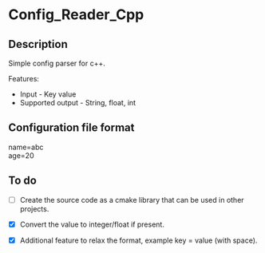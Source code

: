 # Config_Reader_Cpp

## Description

Simple config parser for c++. <br/>

Features:<br/>
* Input - Key value <br/>
* Supported output - String, float, int <br/>

## Configuration file format

name=abc<br/>
age=20<br/>

## To do
- [ ] Create the source code as a cmake library that can be used in other projects.<br/>
- [x] Convert the value to integer/float if present.<br/>
- [x] Additional feature to relax the format, example key = value (with space).<br/>


